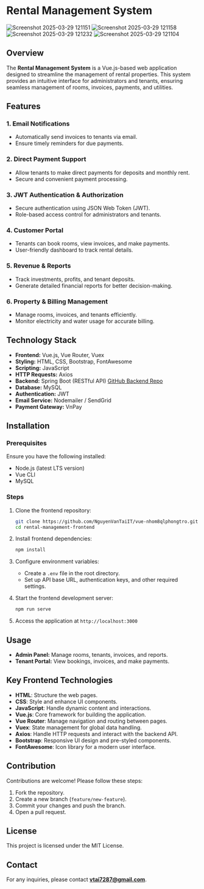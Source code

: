 # Rental Management System
![Screenshot 2025-03-29 121151](https://github.com/user-attachments/assets/32f2ef80-3100-4459-99b8-1c31bbc247e3)
![Screenshot 2025-03-29 121158](https://github.com/user-attachments/assets/b0045fa0-30ab-46f7-bc58-d6167184182d)
![Screenshot 2025-03-29 121232](https://github.com/user-attachments/assets/0e79cd3e-9eb5-40c1-8e18-4cea8566449c)
![Screenshot 2025-03-29 121104](https://github.com/user-attachments/assets/6616cb4d-57b6-4d9e-b26f-5b14617d1e97)


## Overview
The **Rental Management System** is a Vue.js-based web application designed to streamline the management of rental properties. This system provides an intuitive interface for administrators and tenants, ensuring seamless management of rooms, invoices, payments, and utilities.

## Features

### 1. Email Notifications
- Automatically send invoices to tenants via email.
- Ensure timely reminders for due payments.

### 2. Direct Payment Support
- Allow tenants to make direct payments for deposits and monthly rent.
- Secure and convenient payment processing.

### 3. JWT Authentication & Authorization
- Secure authentication using JSON Web Token (JWT).
- Role-based access control for administrators and tenants.

### 4. Customer Portal
- Tenants can book rooms, view invoices, and make payments.
- User-friendly dashboard to track rental details.

### 5. Revenue & Reports
- Track investments, profits, and tenant deposits.
- Generate detailed financial reports for better decision-making.

### 6. Property & Billing Management
- Manage rooms, invoices, and tenants efficiently.
- Monitor electricity and water usage for accurate billing.

## Technology Stack
- **Frontend:** Vue.js, Vue Router, Vuex
- **Styling:** HTML, CSS, Bootstrap, FontAwesome
- **Scripting:** JavaScript
- **HTTP Requests:** Axios
- **Backend:** Spring Boot (RESTful API) [GitHub Backend Repo](https://github.com/HuyBui111/DACN.github.io.git)
- **Database:** MySQL
- **Authentication:** JWT
- **Email Service:** Nodemailer / SendGrid
- **Payment Gateway:** VnPay

## Installation
### Prerequisites
Ensure you have the following installed:
- Node.js (latest LTS version)
- Vue CLI
- MySQL

### Steps
1. Clone the frontend repository:
   ```sh
   git clone https://github.com/NguyenVanTaiIT/vue-nhom8qlphongtro.git
   cd rental-management-frontend
   ```

2. Install frontend dependencies:
   ```sh
   npm install
   ```

3. Configure environment variables:
   - Create a `.env` file in the root directory.
   - Set up API base URL, authentication keys, and other required settings.

4. Start the frontend development server:
   ```sh
   npm run serve
   ```

5. Access the application at `http://localhost:3000`

## Usage
- **Admin Panel:** Manage rooms, tenants, invoices, and reports.
- **Tenant Portal:** View bookings, invoices, and make payments.

## Key Frontend Technologies
- **HTML**: Structure the web pages.
- **CSS**: Style and enhance UI components.
- **JavaScript**: Handle dynamic content and interactions.
- **Vue.js**: Core framework for building the application.
- **Vue Router**: Manage navigation and routing between pages.
- **Vuex**: State management for global data handling.
- **Axios**: Handle HTTP requests and interact with the backend API.
- **Bootstrap**: Responsive UI design and pre-styled components.
- **FontAwesome**: Icon library for a modern user interface.

## Contribution
Contributions are welcome! Please follow these steps:
1. Fork the repository.
2. Create a new branch (`feature/new-feature`).
3. Commit your changes and push the branch.
4. Open a pull request.

## License
This project is licensed under the MIT License.

## Contact
For any inquiries, please contact **vtai7287@gmail.com**.

